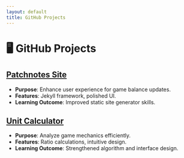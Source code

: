 ```yaml
---
layout: default
title: GitHub Projects
---
```


# 🖥️ GitHub Projects

## [Patchnotes Site](https://github.com/MrRowey/FAF-Patchnotes-Site?form=MG0AV3)
- **Purpose**: Enhance user experience for game balance updates.
- **Features**: Jekyll framework, polished UI.
- **Learning Outcome**: Improved static site generator skills.

## [Unit Calculator](https://github.com/MrRowey/UnitCalculator)
- **Purpose**: Analyze game mechanics efficiently.
- **Features**: Ratio calculations, intuitive design.
- **Learning Outcome**: Strengthened algorithm and interface design.